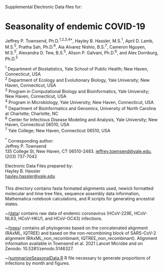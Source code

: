 ###

Supplemental Electronic Data files for:

# Seasonality of endemic COVID-19

Jeffrey P. Townsend, Ph.D.<sup>1,2,3,4*</sup>, Hayley B. Hassler, M.S.<sup>1</sup>,  April D. Lamb, M.S.<sup>5</sup>, Pratha Sah, Ph.D.<sup>6</sup>, Aia Alvarez Nishio, B.S.<sup>7</sup>, Cameron Nguyen, M.S.<sup>5</sup>, Alexandra D. Tew, B.S.<sup>5</sup>, Alison P. Galvani, Ph.D.<sup>6</sup>, and Alex Dornburg, Ph.D.<sup>5</sup>

<sup>1</sup> Department of Biostatistics, Yale School of Public Health; New Haven, Connecticut, USA<br>
<sup>2</sup> Department of Ecology and Evolutionary Biology, Yale University; New Haven, Connecticut, USA<br>
<sup>3</sup> Program in Computational Biology and Bioinformatics, Yale University; New Haven, Connecticut, USA<br>
<sup>4</sup> Program in Microbiology, Yale University; New Haven, Connecticut, USA<br>
<sup>5</sup> Department of Bioinformatics and Genomics, University of North Carolina at Charlotte; Charlotte, NC<br>
<sup>6</sup> Center for Infectious Disease Modeling and Analysis, Yale University; New Haven, Connecticut 06510, USA<br>
<sup>7</sup> Yale College; New Haven, Connecticut 06510, USA<br>

<sup>\*</sup>  Corresponding author:<br>
  Jeffrey P. Townsend<br>
  135 College St, New Haven, CT 06510-2483. jeffrey.townsend@yale.edu, (203) 737-7042<br>


Electronic Data Files prepared by:<br>
Hayley B. Hassler<br>
hayley.hassler@yale.edu<br>


###

This directory contains fasta formated alignments used, newick formatted molecular and time tree files, sequence assembly data information, Mathematica notebook calculations, and R scripts for generating ancestral states.

~/[data](https://github.com/hhassle/Townsend_et_al_2023_3/tree/main/data)/ contains raw data of endemic coronavirus (HCoV-229E, HCoV-NL63, HCoV-HKU1, and HCoV-OC43) infections.

~/[trees](https://github.com/hhassle/Townsend_et_al_2023_3/tree/main/trees)/ contains all phylogenies based on the concatenated alignment (RAxML, IQTREE) and based on the non-recombining block of SARS-CoV-2 alignment (RAxML_non_recombinant, IQTREE_non_recombinant). Alignment information available in Townsend et al. 2021 Lancet Microbe and on Zenodo: 10.5281/zenodo.5146327.

~/[summarizeSeasonalData.R](https://github.com/hhassle/Townsend_et_al_2023_3/blob/main/summarizeSeasonalData.R) R file necessary to generate proportions of infections by month and figures.
